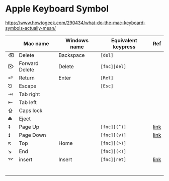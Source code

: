 # Apple Keyboard Symbol


https://www.howtogeek.com/290434/what-do-the-mac-keyboard-symbols-actually-mean/

|      | Mac name       | Windows name | Equivalent keypress | Ref                                                          |
| ---- | -------------- | ------------ | ------------------- | ------------------------------------------------------------ |
| ⌫    | Delete         | Backspace    | `[del]`             |                                                              |
| ⌦    | Forward Delete | Delete       | `[fnc][del]`        |                                                              |
| ⏎    | Return         | Enter        | `[Ret]`             |                                                              |
| ⎋    | Escape         |              | `[Esc]`             |                                                              |
| ⇥    | Tab right      |              |                     |                                                              |
| ⇤    | Tab left       |              |                     |                                                              |
| ⇪    | Caps lock      |              |                     |                                                              |
| ⏏    | Eject          |              |                     |                                                              |
| ⇞    | Page Up        |              | `[fnc][(^)]`        | [link](https://apple.stackexchange.com/questions/26930/how-can-i-achieve-page-up-and-page-down-in-os-x) |
| ⇟    | Page Down      |              | `[fnc][(v)]`        | [link](https://apple.stackexchange.com/questions/26930/how-can-i-achieve-page-up-and-page-down-in-os-x) |
| ↖︎    | Top            | Home         | `[fnc][(>)]`        |                                                              |
| ↘︎    | End            |              | `[fnc][(<)]`        |                                                              |
| ⌤    | insert         | Insert       | `[fnc][ret]`        | [link](https://www.computerhope.com/jargon/i/insertke.htm)   |
|      |                |              |                     |                                                              |
|      |                |              |                     |                                                              |
|      |                |              |                     |                                                              |
|      |                |              |                     |                                                              |
|      |                |              |                     |                                                              |
|      |                |              |                     |                                                              |




